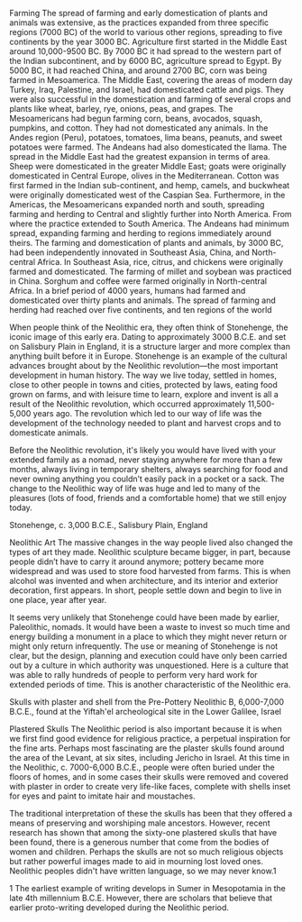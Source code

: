 Farming
The spread of farming and early domestication of plants and animals was extensive, as the practices expanded from three specific regions (7000 BC) of the world to various other regions, spreading to five continents by the year 3000 BC. Agriculture first started in the Middle East around 10,000-9500 BC. By 7000 BC it had spread to the western part of the Indian subcontinent, and by 6000 BC, agriculture spread to Egypt. By 5000 BC, it had reached China, and around 2700 BC, corn was being farmed in Mesoamerica. The Middle East, covering the areas of modern day Turkey, Iraq, Palestine, and Israel, had domesticated cattle and pigs. They were also successful in the domestication and farming of several crops and plants like wheat, barley, rye, onions, peas, and grapes. The Mesoamericans had begun farming corn, beans, avocados, squash, pumpkins, and cotton. They had not domesticated any animals. In the Andes region (Peru), potatoes, tomatoes, lima beans, peanuts, and sweet potatoes were farmed. The Andeans had also domesticated the llama. The spread in the Middle East had the greatest expansion in terms of area. Sheep were domesticated in the greater Middle East; goats were originally domesticated in Central Europe, olives in the Mediterranean. Cotton was first farmed in the Indian sub-continent, and hemp, camels, and buckwheat were originally domesticated west of the Caspian Sea. Furthermore, in the Americas, the Mesoamericans expanded north and south, spreading farming and herding to Central and slightly further into North America. From where the practice extended to South America. The Andeans had minimum spread, expanding farming and herding to regions immediately around theirs. The farming and domestication of plants and animals, by 3000 BC, had been independently innovated in Southeast Asia, China, and North-central Africa. In Southeast Asia, rice, citrus, and chickens were originally farmed and domesticated. The farming of millet and soybean was practiced in China. Sorghum and coffee were farmed originally in North-central Africa. In a brief period of 4000 years, humans had farmed and domesticated over thirty plants and animals. The spread of farming and herding had reached over five continents, and ten regions of the world
 
When people think of the Neolithic era, they often think of Stonehenge, the iconic image
of this early era. Dating to approximately 3000 B.C.E. and set on Salisbury Plain in 
England, it is a structure larger and more complex than anything built before it in Europe. 
Stonehenge is an example of the cultural advances brought about by the Neolithic 
revolution—the most important development in human history. The way we live today, 
settled in homes, close to other people in towns and cities, protected by laws, eating 
food grown on farms, and with leisure time to learn, explore and invent is all a result 
of the Neolithic revolution, which occurred approximately 11,500-5,000 years ago. The 
revolution which led to our way of life was the development of the technology needed 
to plant and harvest crops and to domesticate animals.
 
Before the Neolithic revolution, it's likely you would have lived with your extended family
as a nomad, never staying anywhere for more than a few months, always living in 
temporary shelters, always searching for food and never owning anything you couldn’t 
easily pack in a pocket or a sack. The change to the Neolithic way of life was huge and 
led to many of the pleasures (lots of food, friends and a comfortable home) that we 
still enjoy today.

Stonehenge, c. 3,000 B.C.E., Salisbury Plain, England

Neolithic Art
The massive changes in the way people lived also changed the types of art they made.
Neolithic sculpture became bigger, in part, because people didn’t have to carry it
around anymore; pottery became more widespread and was used to store food harvested 
from farms. This is when alcohol was invented and when architecture, and its interior 
and exterior decoration, first appears. In short, people settle down and begin to live in 
one place, year after year.

It seems very unlikely that Stonehenge could have been made by earlier, Paleolithic, 
nomads. It would have been a waste to invest so much time and energy building a 
monument in a place to which they might never return or might only return
infrequently. The use or meaning of Stonehenge is not clear, but
the design, planning and execution could have only been carried out by a culture in which 
authority was unquestioned. Here is a culture that was able to rally hundreds of people to 
perform very hard work for extended periods of time. This is another characteristic of the 
Neolithic era.

Skulls with plaster and shell from the Pre-Pottery Neolithic B, 6,000-7,000 B.C.E., 
found at the Yiftah'el archeological site in the Lower Galilee, Israel

Plastered Skulls
The Neolithic period is also important because it is when we first find good evidence
for religious practice, a perpetual inspiration for the fine arts. Perhaps most fascinating
are the plaster skulls found around the area of the Levant, at six sites, including Jericho 
in Israel. At this time in the Neolithic, c. 7000-6,000 B.C.E., people were often buried 
under the floors of homes, and in some cases their skulls were removed and covered 
with plaster in order to create very life-like faces, complete with shells inset for eyes 
and paint to imitate hair and moustaches.

The traditional interpretation of these the skulls has been that they offered a means of
preserving and worshiping male ancestors. However, recent research has shown that
among the sixty-one plastered skulls that have been found, there is a generous number
that come from the bodies of women and children. Perhaps the skulls are not so much
religious objects but rather powerful images made to aid in mourning lost loved ones. 
Neolithic peoples didn't have written language, so we may never know.1

1 The earliest example of writing develops in Sumer in Mesopotamia in the late 4th 
millennium B.C.E. However, there are scholars that believe that earlier proto-writing 
developed during the Neolithic period.
